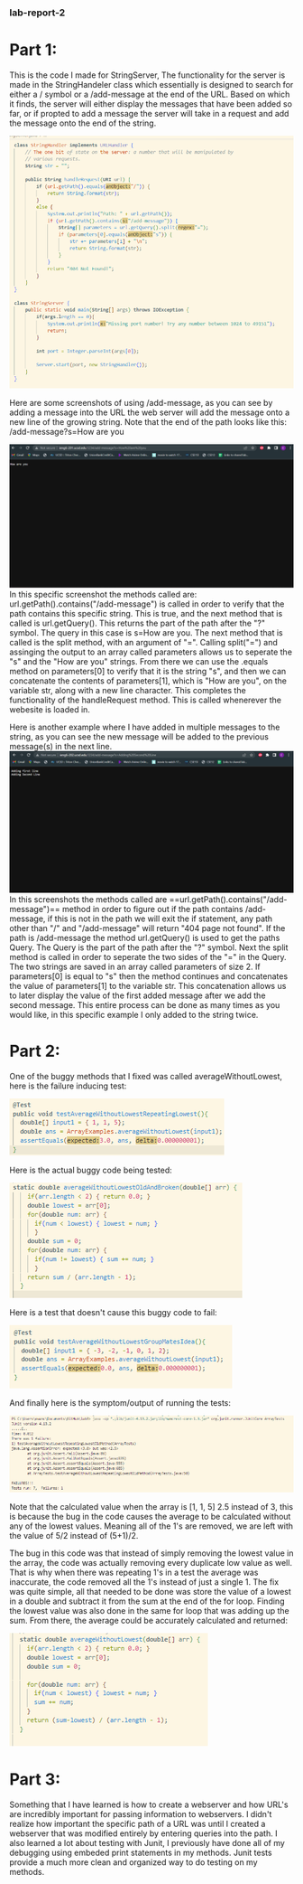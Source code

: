 ### lab-report-2

# Part 1:
This is the code I made for StringServer, 
The functionality for the server is made in the StringHandeler class
which essentially is designed to search for either a / symbol or a /add-message at the end 
of the URL. Based on which it finds, the server will either display the messages that have been
added so far, or if propted to add a message the server will take in a request and add the message onto 
the end of the string.

![Image](StringServerCode.png)

Here are some screenshots of using /add-message, as you can see by adding a message into the URL
the web server will add the message onto a new line of the growing string. Note that the end of the path
looks like this: /add-message?s=How are you

![Image](How_are_you.png)
In this specific screenshot the methods called are: url.getPath().contains("/add-message") is called in order to verify that the path contains this specific string.
This is true, and the next method that is called is url.getQuery(). This returns the part of the path after the "?" symbol. The query in this case is s=How are you. The next method that is called is the split method, with an argument of "=". Calling split("=") and assinging the output to an array called parameters allows us to seperate the "s" and the "How are you" strings. From there we can use the .equals method on parameters[0] to verify that it is the string "s", and then we can concatenate the contents of parameters[1], which is "How are you", on the variable str, along with a new line character. This completes the functionality of the handleRequest method. This is called whenerever the webesite is loaded in.

Here is another example where I have added in multiple messages to the string, as you can see
the new message will be added to the previous message(s) in the next line.
![Image](AddingSecondLine.png)
In this screenshots the methods called are ==url.getPath().contains("/add-message")== method in order to figure out if the path contains 
/add-message, if this is not in the path we will exit the if statement, any path other than "/" and "/add-message" will return "404 page not found". If the path is
/add-message the method url.getQuery() is used to get the paths Query. The Query is the part of the path after the "?" symbol. Next the split method
is called in order to seperate the two sides of the "=" in the Query. The two strings are saved in an array called parameters of size 2. If parameters[0]
is equal to "s" then the method continues and concatenates the value of parameters[1] to the variable str. This concatenation allows us to later display the value of 
the first added message after we add the second message. This entire process can be done as many times as you would like, in this specific example I only added to the string twice.

# Part 2:
One of the buggy methods that I fixed was called averageWithoutLowest, here is the failure inducing test:

![Image](FailingTest.png)


Here is the actual buggy code being tested:

![Image](BuggyCode.png)


Here is a test that doesn't cause this buggy code to fail:

![Image](PassingTest.png)


And finally here is the symptom/output of running the tests:

![Image](JunitTestsOutput.png)

Note that the calculated value when the array is [1, 1, 5] 2.5 instead of 3, this is because the bug in the code causes the average to be
calculated without any of the lowest values. Meaning all of the 1's are removed, we are left with the value of 5/2 instead of (5+1)/2.

The bug in this code was that instead of simply removing the lowest value in the array, the code was actually removing every duplicate low value as well.
That is why when there was repeating 1's in a test the average was inaccurate, the code removed all the 1's instead of just a single 1.
The fix was quite simple, all that needed to be done was store the value of a lowest in a double and subtract it from the sum at the end of the for loop. Finding
the lowest value was also done in the same for loop that was adding up the sum. From there, the average could be accurately calculated and returned:

![Image](WorkingCode.png)


# Part 3:
Something that I have learned is how to create a webserver and how URL's are incredibly important for passing information to webservers. I didn't realize how important the specific path of a URL was until I created a webserver that was modified entirely by entering queries into the path. I also learned a lot about testing with Junit, I previously have done all of my debugging using embeded print statements in my methods. Junit tests provide a much more clean and organized way to do testing on my methods.
